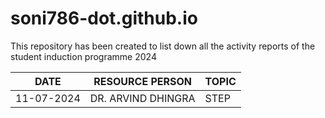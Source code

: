 # soni786-dot.github.io
This repository has been created to list down all the activity reports of the student induction programme 2024

| DATE | RESOURCE PERSON | TOPIC |
| ----------- | ----------- | ----|
| 11-07-2024| DR. ARVIND DHINGRA | STEP |

